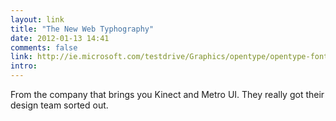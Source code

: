 ```yaml
---
layout: link
title: "The New Web Typhography"
date: 2012-01-13 14:41
comments: false
link: http://ie.microsoft.com/testdrive/Graphics/opentype/opentype-fontbureau/index.html
intro: 
---
```

From the company that brings you Kinect and Metro UI. They really got their design team sorted out.
